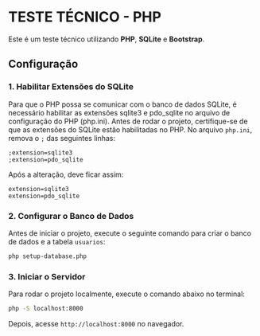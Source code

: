 # TESTE TÉCNICO - PHP

Este é um teste técnico utilizando **PHP**, **SQLite** e **Bootstrap**.

## Configuração

### 1. Habilitar Extensões do SQLite

Para que o PHP possa se comunicar com o banco de dados SQLite, é necessário habilitar as extensões sqlite3 e pdo_sqlite no arquivo de configuração do PHP (php.ini).
Antes de rodar o projeto, certifique-se de que as extensões do SQLite estão habilitadas no PHP. No arquivo `php.ini`, remova o `;` das seguintes linhas:

```
;extension=sqlite3
;extension=pdo_sqlite
```

Após a alteração, deve ficar assim:

```
extension=sqlite3
extension=pdo_sqlite
```

### 2. Configurar o Banco de Dados

Antes de iniciar o projeto, execute o seguinte comando para criar o banco de dados e a tabela `usuarios`:

```sh
php setup-database.php
```

### 3. Iniciar o Servidor

Para rodar o projeto localmente, execute o comando abaixo no terminal:

```sh
php -S localhost:8000
```

Depois, acesse `http://localhost:8000` no navegador.
